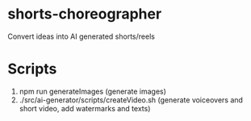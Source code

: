 # shorts-choreographer
Convert ideas into AI generated shorts/reels


# Scripts
1. npm run generateImages (generate images)
2. ./src/ai-generator/scripts/createVideo.sh (generate voiceovers and short video, add watermarks and texts)